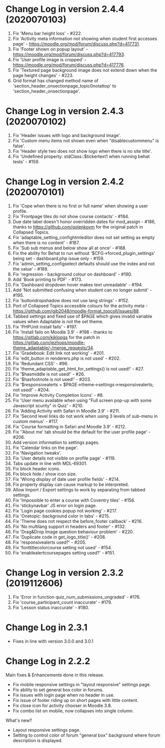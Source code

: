 Change Log in version 2.4.4 (2020070103)
========================================
1. Fix 'Menu bar height loss' - #222.
2. Fix 'Activity meta information not showing when student first accesses page' - https://moodle.org/mod/forum/discuss.php?d=417731.
3. Fix 'Footer shown on popup layout' - https://moodle.org/mod/forum/discuss.php?d=417793.
4. Fix 'User profile image is cropped' - https://moodle.org/mod/forum/discuss.php?d=417776.
5. Fix 'Textured page background image does not extend down when the page height changes' - #223.
6. Grid format has changed method name of 'section_header_onsectionpage_topic0notattop' to 'section_header_onsectionpage'.

Change Log in version 2.4.3 (2020070102)
========================================
1. Fix 'Header issues with logo and background image'.
2. Fix 'Custom menu items not shown even when "disablecustommenu" is false'.
3. Fix 'Header style two does not show logo when there is no site title'.
4. Fix 'Undefined property: stdClass::$tickertext1 when running behat tests' - #159.

Change Log in version 2.4.2 (2020070101)
========================================
1. Fix 'Cope when there is no first or full name' when showing a user profile.
2. Fix 'Frontpage tiles do not show course contacts' - #184.
3. Due date label doesn't honor overridden dates for mod_assign - #186,
   thanks to https://github.com/golenkovm for the original patch in Collapsed Topics.
4. Fix 'adaptable_setting_confightmleditor does not set setting as empty when there is no content' - #187.
5. Fix 'Sub sub menus and below show all at once' - #188.
6. Fix the ability for Behat to run without '$CFG->forced_plugin_settings' being set - dashboard.php issue only - #159.
7. Fix 'admin_setting_configselect defaults should use the index and not the value' - #189.
8. Fix 'regression - background colour on dashboard' - #190.
9. Add 'Book printing to PDF' - #173.
10. Fix 'Dashboard dropdown hover makes text unreadable' - #194.
11. Add 'Not submitted confusing when student can no longer submit' - #195.
12. Fix 'buttondropshadow does not use lang strings' - #152.
13. Port of Collapsed Topics accessible colours for the activity meta - https://github.com/gjb2048/moodle-format_topcoll/issues/88.
14. Tabbed settings and fixed use of $PAGE which gives invalid variable values when Adaptable is not the set theme.
15. Fix 'PHPUnit install fails' - #197.
16. Fix 'Install fails on Moodle 3.9' - #198 - thanks to https://gitlab.com/kiklopgs for the patch in https://gitlab.com/jezhops/moodle-theme_adaptable/-/merge_requests/34.
17. Fix 'Gradebook: Edit link not working' - #201.
18. Fix 'edit_button in renderers.php is not used' - #202.
19. Fix 'Redundant CSS' - #96.
20. Fix 'theme_adaptable_get_html_for_settings() is not used!' - #27.
21. Fix '$hasmiddle is not used!' - #26.
22. Fix '$hasfootnote is not used!' - #203.
23. Fix '$responsivealerts = $PAGE->theme->settings->responsivealerts; not used!' - #204.
24. Fix 'Improve Activity Completion Icons' - #8.
25. Fix 'User menu available when using "Full screen pop-up with some Javascript scurity" in Quiz' - #210.
26. Fix 'Adding Activity with Safari in Moodle 3.9' - #211.
27. Fix 'Second level links do not work when using 3 levels of sub-menu in custom menus' - #117.
28. Fix 'Course formatting in Safari and Moodle 3.9' - #212.
29. Fix ''About me' tab should be the default for the user profile page' - #206.
30. Add version information to settings pages.
31. Fix 'Calendar links on the page'.
32. Fix 'Navigation tweaks'.
33. Fix 'User details not visible on profile page' - #119.
34. Tabs update in line with MDL-69301.
35. Fix block header icons.
36. Fix block hide / show icon size.
37. Fix 'Wrong display of date user profile fields' - #214.
38. Fix property display can cause markup to be interpreted.
39. Allow Import / Export settings to work by separating from tabbed settings.
40. Fix 'Impossible to enter a course with Coventry tiles' - #156.
41. Fix 'stickynavbar' JS error on login page.
42. Fix 'Login page cookies popup not working' - #217.
43. Fix 'Onetopic: background color in tabs' - #215.
44. Fix 'Theme does not respect the before_footer callback' - #216.
45. Fix 'No multilang support in headers and footer' - #132.
46. Fix 'Drag&Drop Image question behaviour problem' - #220.
47. Fix 'Duplicate code in get_logo_title()' - #208.
48. Fix 'responsivealerts used?' - #205.
49. Fix 'fonttitlecolorcourse setting not used' - #154.
50. Fix 'enablealertcoursepages setting used?' - #151.

Change Log in version 2.3.2 (2019112606)
========================================
1. Fix 'Error in function quiz_num_submissions_ungraded' - #176.
2. Fix 'course_participant_count inaccurate' - #179.
3. Fix 'Lesson status inaccurate' - #180.

Change Log in 2.3.1
========================================
- Fixes in line with version 3.0.0 and 3.0.1

Change Log in 2.2.2
========================================

Main fixes & Enhancements done in this release.

- Fix mobile responsive settings in "layout responsive" settings page.
- Fix ability to set general box color in forums.
- Fix issues with login page when no header in use.
- Fix issue of footer riding up on short pages with little content.
- Fix close icon for activity chooser in Moodle 3.8.
- Fix combo list on mobile, now collapses into single column.

What's new?

- Layout responsive settings page.
- Setting to control color of forum "general box" background where forum description is displayed.
